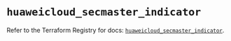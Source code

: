 # `huaweicloud_secmaster_indicator`

Refer to the Terraform Registry for docs: [`huaweicloud_secmaster_indicator`](https://registry.terraform.io/providers/huaweicloud/huaweicloud/1.71.1/docs/resources/secmaster_indicator).
